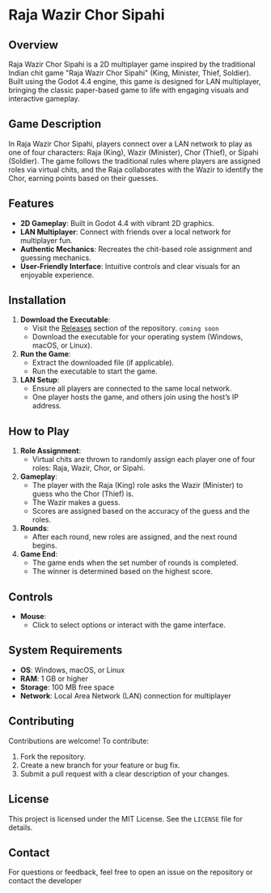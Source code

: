 # Raja Wazir Chor Sipahi

## Overview

Raja Wazir Chor Sipahi is a 2D multiplayer game inspired by the traditional Indian chit game "Raja Wazir Chor Sipahi" (King, Minister, Thief, Soldier). Built using the Godot 4.4 engine, this game is designed for LAN multiplayer, bringing the classic paper-based game to life with engaging visuals and interactive gameplay.

## Game Description

In Raja Wazir Chor Sipahi, players connect over a LAN network to play as one of four characters: Raja (King), Wazir (Minister), Chor (Thief), or Sipahi (Soldier). The game follows the traditional rules where players are assigned roles via virtual chits, and the Raja collaborates with the Wazir to identify the Chor, earning points based on their guesses.

## Features

- **2D Gameplay**: Built in Godot 4.4 with vibrant 2D graphics.
- **LAN Multiplayer**: Connect with friends over a local network for multiplayer fun.
- **Authentic Mechanics**: Recreates the chit-based role assignment and guessing mechanics.
- **User-Friendly Interface**: Intuitive controls and clear visuals for an enjoyable experience.

## Installation

1. **Download the Executable**:
   - Visit the [Releases]() section of the repository. `coming soon`
   - Download the executable for your operating system (Windows, macOS, or Linux).
2. **Run the Game**:
   - Extract the downloaded file (if applicable).
   - Run the executable to start the game.
3. **LAN Setup**:
   - Ensure all players are connected to the same local network.
   - One player hosts the game, and others join using the host’s IP address.

## How to Play

1. **Role Assignment**:
   - Virtual chits are thrown to randomly assign each player one of four roles: Raja, Wazir, Chor, or Sipahi.
2. **Gameplay**:
   - The player with the Raja (King) role asks the Wazir (Minister) to guess who the Chor (Thief) is.
   - The Wazir makes a guess.
   - Scores are assigned based on the accuracy of the guess and the roles.
3. **Rounds**:
   - After each round, new roles are assigned, and the next round begins.
4. **Game End**:
   - The game ends when the set number of rounds is completed.
   - The winner is determined based on the highest score.

## Controls

- **Mouse**:
  - Click to select options or interact with the game interface.

## System Requirements

- **OS**: Windows, macOS, or Linux
- **RAM**: 1 GB or higher
- **Storage**: 100 MB free space
- **Network**: Local Area Network (LAN) connection for multiplayer

## Contributing

Contributions are welcome! To contribute:

1. Fork the repository.
2. Create a new branch for your feature or bug fix.
3. Submit a pull request with a clear description of your changes.

## License

This project is licensed under the MIT License. See the `LICENSE` file for details.

## Contact

For questions or feedback, feel free to open an issue on the repository or contact the developer
